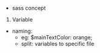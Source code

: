 * sass concept
1. Variable
- naming:  
    + eg: $mainTextColor: orange;
    + split: variables to specific file